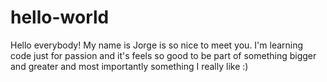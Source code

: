 # hello-world
Hello everybody! My name is Jorge is so nice to meet you.
I'm learning code just for passion and it's feels so good to be part of something bigger and greater and most importantly something I really like :)
